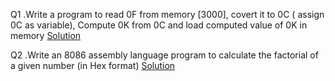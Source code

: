 
Q1 .Write a program to read 0F from memory [3000], covert it to 0C ( assign 0C as variable), Compute 0K from 0C and load computed value of 0K in memory
[Solution](q1.asm)

Q2 .Write an 8086 assembly language program to calculate the factorial of a given number (in Hex format)
[Solution](q2.asm)
